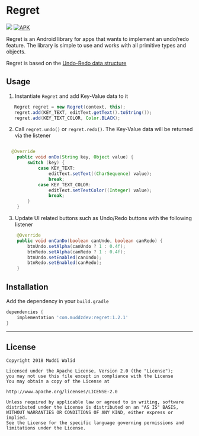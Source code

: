 # Regret
[![](https://img.shields.io/badge/API-16%2B-brightgreen.svg?style=flat)](https://android-arsenal.com/api?level=16)
[![APK](https://img.shields.io/badge/Download-Demo-brightgreen.svg)](https://github.com/Muddz/Regret/raw/master/demo.apk)

Regret is an Android library for apps that wants to implement an undo/redo feature.
The library is simple to use and works with all primitive types and objects.

Regret is based on the [Undo-Redo data structure](https://github.com/Muddz/UndoRedoList)




## Usage

1) Instantiate `Regret` and add Key-Value data to it
```java
   Regret regret = new Regret(context, this);
   regret.add(KEY_TEXT, editText.getText().toString());
   regret.add(KEY_TEXT_COLOR, Color.BLACK);
```

2) Call `regret.undo()` or `regret.redo()`. The Key-Value data will be returned via the listener
```java

  @Override
    public void onDo(String key, Object value) {
        switch (key) {
            case KEY_TEXT:
                editText.setText((CharSequence) value);
                break;
            case KEY_TEXT_COLOR:
                editText.setTextColor((Integer) value);
                break;
        }
    }
```

3) Update UI related buttons such as Undo/Redo buttons with the following listener
```java
    @Override
    public void onCanDo(boolean canUndo, boolean canRedo) {
        btnUndo.setAlpha(canUndo ? 1 : 0.4f);
        btnRedo.setAlpha(canRedo ? 1 : 0.4f);
        btnUndo.setEnabled(canUndo);
        btnRedo.setEnabled(canRedo);
    }
```

## Installation

Add the dependency in your `build.gradle`
```groovy
dependencies {
    implementation 'com.muddzdev:regret:1.2.1'  
}
```
 ----

## License

    Copyright 2018 Muddi Walid

    Licensed under the Apache License, Version 2.0 (the "License");
    you may not use this file except in compliance with the License
    You may obtain a copy of the License at

    http://www.apache.org/licenses/LICENSE-2.0

    Unless required by applicable law or agreed to in writing, software
    distributed under the License is distributed on an "AS IS" BASIS,
    WITHOUT WARRANTIES OR CONDITIONS OF ANY KIND, either express or implied.
    See the License for the specific language governing permissions and
    limitations under the License.
